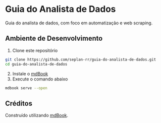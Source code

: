 # Guia do Analista de Dados

Guia do analista de dados, com foco em automatização e web scraping.

## Ambiente de Desenvolvimento

1. Clone este repositório

```sh
git clone https://github.com/seplan-rr/guia-do-analista-de-dados.git
cd guia-do-analista-de-dados
```

2. Instale o [mdBook](https://rust-lang.github.io/mdBook/guide/installation.html)
3. Execute o comando abaixo

```sh
mdbook serve --open
```

## Créditos

Construído utilizando [mdBook](https://rust-lang.github.io/mdBook/).
